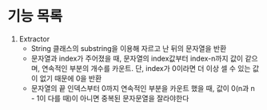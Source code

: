 # 기능 목록

1. Extractor
    - String 클래스의 substring을 이용해 자르고 난 뒤의 문자열을 반환
    - 문자열과 index가 주어졌을 때, 문자열의 index값부터 index-n까지 값이 같으며, 연속적인 부분의 개수를 카운트. 단, index가 0이라면 더 이상 셀 수 있는 값이 없기 때문에 0을 반환
    - 문자열의 끝 인덱스부터 0까지 연속적인 부분을 카운트 했을 때, 값이 0(n과 n - 1이 다를 때)이 아니면 중복된 문자문열을 잘라야한다